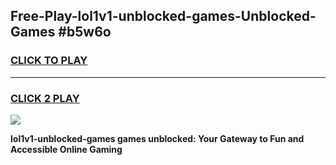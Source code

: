 
## Free-Play-lol1v1-unblocked-games-Unblocked-Games #b5w6o
<h3>
<a href="https://news.freeplayer.one?title=lol1v1-unblocked-games&ref=8M">CLICK TO PLAY</a></h3>
<hr>

<h3>
<a href="https://news.freeplayer.one?title=lol1v1-unblocked-games&ref=8M">CLICK 2 PLAY</a>
  
</h3>

<a href="https://news.freeplayer.one?title=lol1v1-unblocked-games&ref=8M"><img src="https://clearcache.store/games.png"></a>


**lol1v1-unblocked-games games unblocked: Your Gateway to Fun and Accessible Online Gaming**
